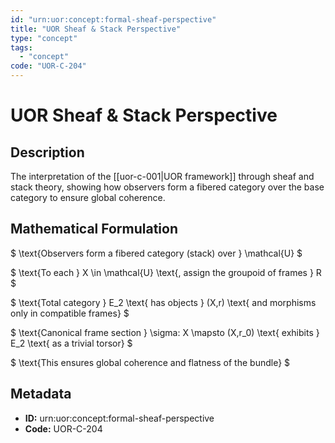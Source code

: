 ```yaml
---
id: "urn:uor:concept:formal-sheaf-perspective"
title: "UOR Sheaf & Stack Perspective"
type: "concept"
tags:
  - "concept"
code: "UOR-C-204"
---
```


# UOR Sheaf & Stack Perspective

## Description

The interpretation of the [[uor-c-001|UOR framework]] through sheaf and stack theory, showing how observers form a fibered category over the base category to ensure global coherence.

## Mathematical Formulation

$
\text{Observers form a fibered category (stack) over } \mathcal{U}
$

$
\text{To each } X \in \mathcal{U} \text{, assign the groupoid of frames } R
$

$
\text{Total category } E_2 \text{ has objects } (X,r) \text{ and morphisms only in compatible frames}
$

$
\text{Canonical frame section } \sigma: X \mapsto (X,r_0) \text{ exhibits } E_2 \text{ as a trivial torsor}
$

$
\text{This ensures global coherence and flatness of the bundle}
$

## Metadata

- **ID:** urn:uor:concept:formal-sheaf-perspective
- **Code:** UOR-C-204
